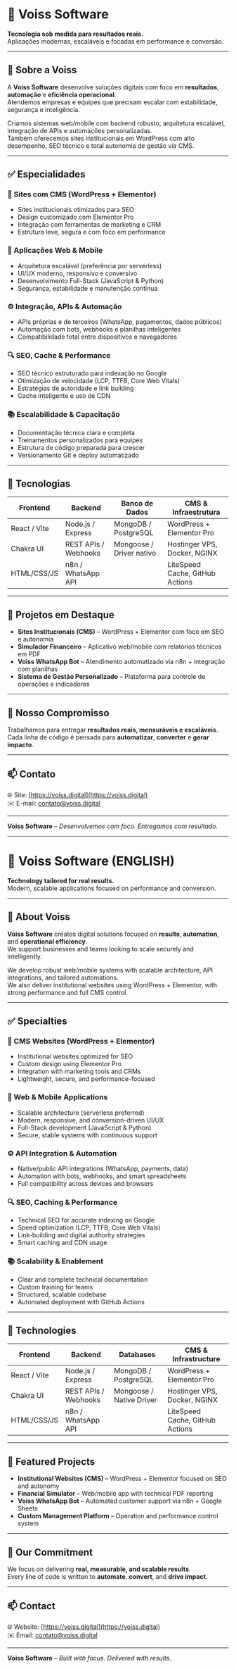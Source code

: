 # 🚀 Voiss Software

**Tecnologia sob medida para resultados reais.**  
Aplicações modernas, escaláveis e focadas em performance e conversão.

---

## 🧠 Sobre a Voiss

A **Voiss Software** desenvolve soluções digitais com foco em **resultados**, **automação** e **eficiência operacional**.  
Atendemos empresas e equipes que precisam escalar com estabilidade, segurança e inteligência.

Criamos sistemas web/mobile com backend robusto, arquitetura escalável, integração de APIs e automações personalizadas.  
Também oferecemos sites institucionais em WordPress com alto desempenho, SEO técnico e total autonomia de gestão via CMS.

---

## ✅ Especialidades

### 🧰 Sites com CMS (WordPress + Elementor)
- Sites institucionais otimizados para SEO  
- Design customizado com Elementor Pro  
- Integração com ferramentas de marketing e CRM  
- Estrutura leve, segura e com foco em performance  

### 🚀 Aplicações Web & Mobile
- Arquitetura escalável (preferência por serverless)  
- UI/UX moderno, responsivo e conversivo  
- Desenvolvimento Full-Stack (JavaScript & Python)  
- Segurança, estabilidade e manutenção contínua  

### ⚙️ Integração, APIs & Automação
- APIs próprias e de terceiros (WhatsApp, pagamentos, dados públicos)  
- Automação com bots, webhooks e planilhas inteligentes  
- Compatibilidade total entre dispositivos e navegadores  

### 🔍 SEO, Cache & Performance
- SEO técnico estruturado para indexação no Google  
- Otimização de velocidade (LCP, TTFB, Core Web Vitals)  
- Estratégias de autoridade e link building  
- Cache inteligente e uso de CDN  

### 📚 Escalabilidade & Capacitação
- Documentação técnica clara e completa  
- Treinamentos personalizados para equipes  
- Estrutura de código preparada para crescer  
- Versionamento Git e deploy automatizado  

---

## 🧪 Tecnologias

| Frontend        | Backend            | Banco de Dados        | CMS & Infraestrutura         |
|-----------------|--------------------|------------------------|-------------------------------|
| React / Vite    | Node.js / Express  | MongoDB / PostgreSQL   | WordPress + Elementor Pro     |
| Chakra UI       | REST APIs / Webhooks| Mongoose / Driver nativo| Hostinger VPS, Docker, NGINX  |
| HTML/CSS/JS     | n8n / WhatsApp API |                        | LiteSpeed Cache, GitHub Actions |

---

## 📂 Projetos em Destaque

- **Sites Institucionais (CMS)** – WordPress + Elementor com foco em SEO e autonomia  
- **Simulador Financeiro** – Aplicativo web/mobile com relatórios técnicos em PDF  
- **Voiss WhatsApp Bot** – Atendimento automatizado via n8n + integração com planilhas  
- **Sistema de Gestão Personalizado** – Plataforma para controle de operações e indicadores

---

## 🤝 Nosso Compromisso

Trabalhamos para entregar **resultados reais, mensuráveis e escaláveis**.  
Cada linha de código é pensada para **automatizar**, **converter** e **gerar impacto**.

---

## 📫 Contato

🌐 Site: [https://voiss.digital](https://voiss.digital)  
✉️ E-mail: contato@voiss.digital

---

**Voiss Software** – *Desenvolvemos com foco. Entregamos com resultado.*

---

# 🚀 Voiss Software (ENGLISH)

**Technology tailored for real results.**  
Modern, scalable applications focused on performance and conversion.

---

## 🧠 About Voiss

**Voiss Software** creates digital solutions focused on **results**, **automation**, and **operational efficiency**.  
We support businesses and teams looking to scale securely and intelligently.

We develop robust web/mobile systems with scalable architecture, API integrations, and tailored automations.  
We also deliver institutional websites using WordPress + Elementor, with strong performance and full CMS control.

---

## ✅ Specialties

### 🧰 CMS Websites (WordPress + Elementor)
- Institutional websites optimized for SEO  
- Custom design using Elementor Pro  
- Integration with marketing tools and CRMs  
- Lightweight, secure, and performance-focused  

### 🚀 Web & Mobile Applications
- Scalable architecture (serverless preferred)  
- Modern, responsive, and conversion-driven UI/UX  
- Full-Stack development (JavaScript & Python)  
- Secure, stable systems with continuous support  

### ⚙️ API Integration & Automation
- Native/public API integrations (WhatsApp, payments, data)  
- Automation with bots, webhooks, and smart spreadsheets  
- Full compatibility across devices and browsers  

### 🔍 SEO, Caching & Performance
- Technical SEO for accurate indexing on Google  
- Speed optimization (LCP, TTFB, Core Web Vitals)  
- Link-building and digital authority strategies  
- Smart caching and CDN usage  

### 📚 Scalability & Enablement
- Clear and complete technical documentation  
- Custom training for teams  
- Structured, scalable codebase  
- Automated deployment with GitHub Actions  

---

## 🧪 Technologies

| Frontend        | Backend            | Databases             | CMS & Infrastructure           |
|-----------------|--------------------|------------------------|---------------------------------|
| React / Vite    | Node.js / Express  | MongoDB / PostgreSQL   | WordPress + Elementor Pro       |
| Chakra UI       | REST APIs / Webhooks| Mongoose / Native Driver| Hostinger VPS, Docker, NGINX    |
| HTML/CSS/JS     | n8n / WhatsApp API |                        | LiteSpeed Cache, GitHub Actions |

---

## 📂 Featured Projects

- **Institutional Websites (CMS)** – WordPress + Elementor focused on SEO and autonomy  
- **Financial Simulator** – Web/mobile app with technical PDF reporting  
- **Voiss WhatsApp Bot** – Automated customer support via n8n + Google Sheets  
- **Custom Management Platform** – Operation and performance control system

---

## 🤝 Our Commitment

We focus on delivering **real, measurable, and scalable results**.  
Every line of code is written to **automate**, **convert**, and **drive impact**.

---

## 📫 Contact

🌐 Website: [https://voiss.digital](https://voiss.digital)  
✉️ Email: contato@voiss.digital

---

**Voiss Software** – *Built with focus. Delivered with results.*
